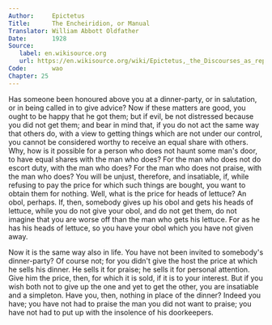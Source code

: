 ```yaml
---
Author:     Epictetus  
Title:      The Encheiridion, or Manual  
Translator: William Abbott Oldfather  
Date:       1928  
Source: 
   label: en.wikisource.org
   url: https://en.wikisource.org/wiki/Epictetus,_the_Discourses_as_reported_by_Arrian,_the_Manual,_and_Fragments/Manual 
Code:       wao  
Chapter: 25
---
```


Has someone been honoured above you at a dinner-party, or in salutation, or in
being called in to give advice? Now if these matters are good, you ought to be
happy that he got them; but if evil, be not distressed because you did not get
them; and bear in mind that, if you do not act the same way that others do,
with a view to getting things which are not under our control, you cannot be
considered worthy to receive an equal share with others. Why, how is it
possible for a person who does not haunt some man's door, to have equal shares
with the man who does? For the man who does not do escort duty, with the man
who does? For the man who does not praise, with the man who does? You will be
unjust, therefore, and insatiable, if, while refusing to pay the price for
which such things are bought, you want to obtain them for nothing. Well, what
is the price for heads of lettuce? An obol, perhaps. If, then, somebody gives
up his obol and gets his heads of lettuce, while you do not give your obol, and
do not get them, do not imagine that you are worse off than the man who gets
his lettuce. For as he has his heads of lettuce, so you have your obol which
you have not given away.

Now it is the same way also in life. You have not been invited to somebody's
dinner-party? Of course not; for you didn't give the host the price at which he
sells his dinner. He sells it for praise; he sells it for personal attention.
Give him the price, then, for which it is sold, if it is to your interest. But
if you wish both not to give up the one and yet to get the other, you are
insatiable and a simpleton. Have you, then, nothing in place of the dinner?
Indeed you have; you have not had to praise the man you did not want to praise;
you have not had to put up with the insolence of his doorkeepers.


